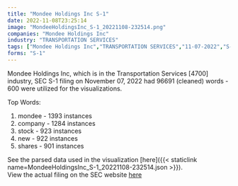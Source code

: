 ```yaml
---
title: "Mondee Holdings Inc S-1"
date: 2022-11-08T23:25:14
image: "MondeeHoldingsInc_S-1_20221108-232514.png"
companies: "Mondee Holdings Inc"
industry: "TRANSPORTATION SERVICES"
tags: ["Mondee Holdings Inc","TRANSPORTATION SERVICES","11-07-2022","S-1"]
forms: "S-1"
---
```

Mondee Holdings Inc, which is in the Transportation Services [4700] industry, SEC S-1 filing on November 07, 2022 had 96691 (cleaned) words - 600 were utilized for the visualizations.

Top Words:
1. mondee - 1393 instances
2. company - 1284 instances
3. stock - 923 instances
4. new - 922 instances
5. shares - 901 instances


See the parsed data used in the visualization [here]({{< staticlink name=MondeeHoldingsInc_S-1_20221108-232514.json >}}).  
View the actual filing on the SEC website [here](https://www.sec.gov/Archives/edgar/data/1828852/0001104659-22-115105.txt)